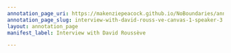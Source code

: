 ```yaml
---
annotation_page_uri: https://makenziepeacock.github.io/NoBoundaries/annotations/interview-with-david-rouss-ve-canvas-1-speaker-3.json
annotation_page_slug: interview-with-david-rouss-ve-canvas-1-speaker-3
layout: annotation_page
manifest_label: Interview with David Roussève

---
```

